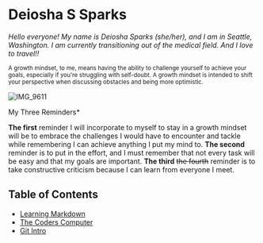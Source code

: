 # Deiosha S Sparks

*Hello everyone! My name is Deiosha Sparks (she/her), and I am in Seattle, Washington. I am currently transitioning out of the medical field. And I love to travel!!*

<sub> A growth mindset, to me, means having the ability to challenge yourself to achieve your goals, especially if you're struggling with self-doubt. A growth mindset is intended to shift your perspective when discussing obstacles and being more optimistic.</sub>

![IMG_9611](https://user-images.githubusercontent.com/113928893/191133278-0ac6d516-273a-472d-ad94-eb347c200564.JPG)

My Three Reminders*

**The first** reminder I will incorporate to myself to stay in a growth mindset will be to embrace the challenges I would have to encounter and tackle while remembering I can achieve anything I put my mind to. **The second** reminder is to put in the effort, and I must remember that not every task will be easy and that my goals are important. **The third** ~~the fourth~~ reminder is to take constructive criticism because I can learn from everyone I meet.

## Table of Contents


* [Learning Markdown](102/Class1.md)
* [The Coders Computer](102/Class2.md)
* [Git Intro](102/Class4.md)